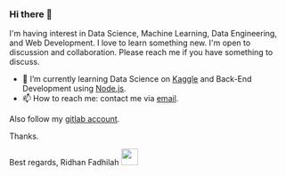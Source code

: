 ### Hi there 👋

<!--
**ridhanf/ridhanf** is a ✨ _special_ ✨ repository because its `README.md` (this file) appears on your GitHub profile.
- 🔭 I’m currently working on ...
- 👯 I’m looking to collaborate on ...
- 🤔 I’m looking for help with ...
- 💬 Ask me about ...
- 😄 Pronouns: ...
- ⚡ Fun fact: ...
<a href="https://stackoverflow.com/users/13586637/ridhan-fadhilah" target="_blank"><img src="https://cdn2.iconfinder.com/data/icons/social-icons-color/512/stackoverflow-512.png" height="30"></a> &nbsp;
-->
 

I'm having interest in Data Science, Machine Learning, Data Engineering, and Web Development. I love to learn something new. I'm open to discussion and collaboration. Please reach me if you have something to discuss.

- 🌱 I’m currently learning Data Science on [Kaggle](https://www.kaggle.com/ridhanf) and Back-End Development using [Node.js](https://github.com/ridhanf/belajar-node.js).
- 📫 How to reach me: contact me via [email](ridhanfadhilah@gmail.com).

Also follow my [gitlab account](https://www.gitlab.com/ridhanf).

Thanks.

Best regards,
Ridhan Fadhilah
<a href="https://linkedin.com/in/ridhanf" target="_blank"><img src="https://image.flaticon.com/icons/png/512/174/174857.png" height="30"></a> &nbsp; 


